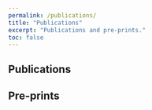 ```yaml
---
permalink: /publications/
title: "Publications"
excerpt: "Publications and pre-prints."
toc: false
---
```


## Publications



## Pre-prints